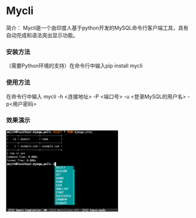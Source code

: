 Mycli
===
简介：
Mycli是一个由印度人基于python开发的MySQL命令行客户端工具，具有自动完成和语法突出显示功能。
### 安装方法
（需要Python环境的支持）在命令行中输入pip install mycli
### 使用方法
 在命令行中输入 mycli -h <连接地址> -P <端口号> -u <登录MySQL的用户名> -p<用户密码>
### 效果演示
<img alt="21分钟MySQL基础入门" height="221" src="img/1.4.5.gif">
